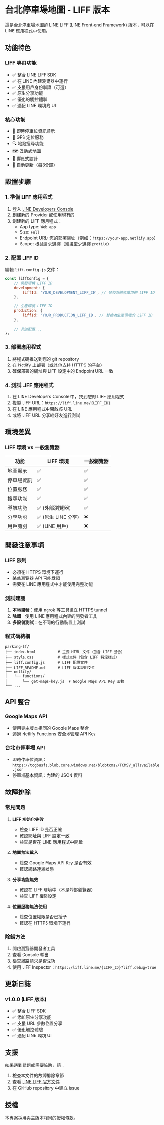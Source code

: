 # 台北停車場地圖 - LIFF 版本

這是台北停車場地圖的 LINE LIFF (LINE Front-end Framework) 版本，可以在 LINE 應用程式中使用。

## 功能特色

### LIFF 專用功能
- ✅ 整合 LINE LIFF SDK
- ✅ 在 LINE 內建瀏覽器中運行
- ✅ 支援用戶身份驗證（可選）
- ✅ 原生分享功能
- ✅ 優化的觸控體驗
- ✅ 適配 LINE 環境的 UI

### 核心功能
- 🚗 即時停車位資訊顯示
- 📍 GPS 定位服務
- 🔍 地點搜尋功能
- 🗺️ 互動式地圖
- 📱 響應式設計
- 🔄 自動更新（每3分鐘）

## 設置步驟

### 1. 準備 LIFF 應用程式

1. 登入 [LINE Developers Console](https://developers.line.biz/)
2. 創建新的 Provider 或使用現有的
3. 創建新的 LIFF 應用程式：
   - App type: `Web app`
   - Size: `Full`
   - Endpoint URL: 您的部署網址（例如：`https://your-app.netlify.app`）
   - Scope: 根據需求選擇（建議至少選擇 `profile`）

### 2. 配置 LIFF ID

編輯 `liff.config.js` 文件：

```javascript
const liffConfig = {
    // 開發環境 LIFF ID
    development: {
        liffId: 'YOUR_DEVELOPMENT_LIFF_ID', // 替換為開發環境的 LIFF ID
    },
    
    // 生產環境 LIFF ID
    production: {
        liffId: 'YOUR_PRODUCTION_LIFF_ID', // 替換為生產環境的 LIFF ID
    },
    
    // 其他配置...
};
```

### 3. 部署應用程式

1. 將程式碼推送到您的 git repository
2. 在 Netlify 上部署（或其他支持 HTTPS 的平台）
3. 確保部署的網址與 LIFF 設定中的 Endpoint URL 一致

### 4. 測試 LIFF 應用程式

1. 在 LINE Developers Console 中，找到您的 LIFF 應用程式
2. 複製 LIFF URL：`https://liff.line.me/{LIFF_ID}`
3. 在 LINE 應用程式中開啟該 URL
4. 或將 LIFF URL 分享給好友進行測試

## 環境差異

### LIFF 環境 vs 一般瀏覽器

| 功能 | LIFF 環境 | 一般瀏覽器 |
|------|-----------|------------|
| 地圖顯示 | ✅ | ✅ |
| 停車場資訊 | ✅ | ✅ |
| 位置服務 | ✅ | ✅ |
| 搜尋功能 | ✅ | ✅ |
| 導航功能 | ✅ (外部瀏覽器) | ✅ |
| 分享功能 | ✅ (原生 LINE 分享) | ❌ |
| 用戶識別 | ✅ (LINE 用戶) | ❌ |

## 開發注意事項

### LIFF 限制
- 必須在 HTTPS 環境下運行
- 某些瀏覽器 API 可能受限
- 需要在 LINE 應用程式中才能使用完整功能

### 測試建議
1. **本地開發**：使用 ngrok 等工具建立 HTTPS tunnel
2. **除錯**：使用 LINE 應用程式內建的開發者工具
3. **多設備測試**：在不同的行動裝置上測試

### 程式碼結構

```
parking-lf/
├── index.html          # 主要 HTML 文件（包含 LIFF 整合）
├── style.css           # 樣式文件（包含 LIFF 特定樣式）
├── liff.config.js      # LIFF 配置文件
├── LIFF_README.md      # LIFF 版本說明文件
├── netlify/
│   └── functions/
│       └── get-maps-key.js  # Google Maps API Key 函數
└── ...
```

## API 整合

### Google Maps API
- 使用與主版本相同的 Google Maps 整合
- 透過 Netlify Functions 安全地管理 API Key

### 台北市停車場 API
- 即時停車位資訊：`https://tcgbusfs.blob.core.windows.net/blobtcmsv/TCMSV_allavailable.json`
- 停車場基本資訊：內建的 JSON 資料

## 故障排除

### 常見問題

1. **LIFF 初始化失敗**
   - 檢查 LIFF ID 是否正確
   - 確認網址與 LIFF 設定一致
   - 檢查是否在 LINE 應用程式中開啟

2. **地圖無法載入**
   - 檢查 Google Maps API Key 是否有效
   - 確認網路連線狀態

3. **分享功能無效**
   - 確認在 LIFF 環境中（不是外部瀏覽器）
   - 檢查 LIFF 權限設定

4. **位置服務無法使用**
   - 檢查位置權限是否已授予
   - 確認在 HTTPS 環境下運行

### 除錯方法

1. 開啟瀏覽器開發者工具
2. 查看 Console 輸出
3. 檢查網路請求是否成功
4. 使用 LIFF Inspector：`https://liff.line.me/{LIFF_ID}?liff.debug=true`

## 更新日誌

### v1.0.0 (LIFF 版本)
- ✅ 整合 LIFF SDK
- ✅ 添加原生分享功能
- ✅ 支援 URL 參數位置分享
- ✅ 優化觸控體驗
- ✅ 適配 LINE 環境 UI

## 支援

如果遇到問題或需要協助，請：
1. 檢查本文件的故障排除章節
2. 查看 [LINE LIFF 官方文件](https://developers.line.biz/en/docs/liff/)
3. 在 GitHub repository 中建立 issue

## 授權

本專案採用與主版本相同的授權條款。 